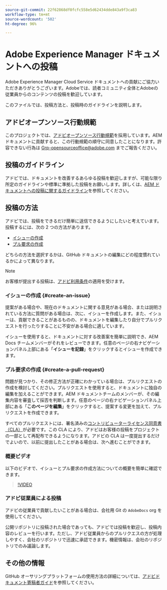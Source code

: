 ```yaml
---
source-git-commit: 22f62868df0fcfc558e5d62434dde843a9f3ca83
workflow-type: tm+mt
source-wordcount: '502'
ht-degree: 96%

---
```

# Adobe Experience Manager ドキュメントへの投稿

Adobe Experience Manager Cloud Service ドキュメントへの貢献にご協力いただきありがとうございます。Adobeでは、読者コミュニティ全体とAdobeの従業員からのコンテンツの投稿を歓迎しています。

このファイルでは、投稿方法と、投稿時のガイドラインを説明します。

## アドビオープンソース行動規範

このプロジェクトでは、[アドビオープンソース行動規範](code-of-conduct.md)を採用しています。AEM ドキュメントに貢献すると、この行動規範の順守に同意したことになります。許容できない行為は [Grp-opensourceoffice@adobe.com](mailto:Grp-opensourceoffice@adobe.com) までご報告ください。

## 投稿のガイドライン

アドビでは、ドキュメントを改善するあらゆる投稿を歓迎しますが、可能な限り所定のガイドラインや標準に準拠した投稿をお願いします。詳しくは、[AEM ドキュメントへの投稿に関するガイドライン](guidelines.md)を参照してください。

## 投稿の方法

アドビでは、投稿をできるだけ簡単に送信できるようにしたいと考えています。投稿するには、次の 2 つの方法があります。

* [イシューの作成](#create-an-issue)
* [プル要求の作成](#create-a-pull-request)

どちらの方法を選択するかは、GitHub ドキュメントの編集にどの程度慣れているかによって異なります。

>[!NOTE]
>
>お客様が提出する投稿は、[アドビ利用条件](https://www.adobe.com/jp/legal/terms.html)の適用を受けます。

### イシューの作成 {#create-an-issue}

提案がある場合や、現在のドキュメントに関する意見がある場合、または説明されている方法に質問がある場合は、次に、イシューを作成します。また、イシューは、貢献できることがあるものの、ドキュメントを編集したり自分でプルリクエストを行ったりすることに不安がある場合に適しています。

イシューを使用すると、ドキュメントに対する改善案を簡単に説明でき、AEM Docs チームメンバーがそれをレビューできます。任意のページの右ナビゲーションパネル上部にある「**イシューを記録**」をクリックするとイシューを作成できます。

### プル要求の作成 {#create-a-pull-request}

問題が見つかり、その修正方法が正確にわかっている場合は、プルリクエストの作成を検討してください。プルリクエストを使用すると、ドキュメントに独自の編集を加えることができます。AEM ドキュメントチームのメンバーが、その編集内容を審査して採否を判断します。任意のページの右ナビゲーションパネル上部にある「**このページを編集**」をクリックすると、提案する変更を加えて、プルリクエストを作成できます。

すべてのプルリクエストには、署名済みの[コントリビューターライセンス同意書（CLA）](https://opensource.adobe.com/cla.html)が必要です。この CLA により、アドビはお客様の投稿をプロジェクトの一部として再配布できるようになります。アドビの CLA は一度提出するだけでよいので、以前に提出したことがある場合は、次へ進むことができます。

### 概要ビデオ

以下のビデオで、イシューとプル要求の作成方法についての概要を簡単に確認できます。

>[!VIDEO](https://video.tv.adobe.com/v/27069)

### アドビ従業員による投稿

アドビの従業員で貢献したいことがある場合は、会社用 Git の `AdobeDocs` org を使用してください。

公開リポジトリに投稿された場合であっても、アドビでは投稿を歓迎し、投稿内容のレビューを行います。ただし、アドビ従業員からのプルリクエスの方が処理しやすく、会社のリポジトリで迅速に承認できます。機密情報は、会社のリポジトリでのみ議論します。

## その他の情報

GitHub オーサリングプラットフォームの使用方法の詳細については、[アドビドキュメント寄稿者ガイド](https://experienceleague.adobe.com/ja/docs/contributor/contributor-guide/introduction)を参照してください。
